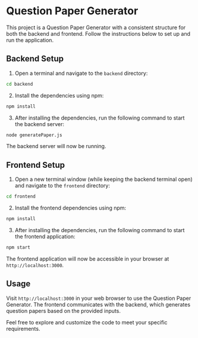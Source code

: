 # Question Paper Generator

This project is a Question Paper Generator with a consistent structure for both the backend and frontend. Follow the instructions below to set up and run the application.

## Backend Setup

1. Open a terminal and navigate to the `backend` directory:

```bash
cd backend
```

2. Install the dependencies using npm:

```bash
npm install
```

3. After installing the dependencies, run the following command to start the backend server:

```bash
node generatePaper.js
```

The backend server will now be running.

## Frontend Setup

1. Open a new terminal window (while keeping the backend terminal open) and navigate to the `frontend` directory:

```bash
cd frontend
```

2. Install the frontend dependencies using npm:

```bash
npm install
```

3. After installing the dependencies, run the following command to start the frontend application:

```bash
npm start
```

The frontend application will now be accessible in your browser at `http://localhost:3000`.

## Usage

Visit `http://localhost:3000` in your web browser to use the Question Paper Generator. The frontend communicates with the backend, which generates question papers based on the provided inputs.

Feel free to explore and customize the code to meet your specific requirements.
